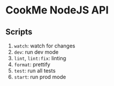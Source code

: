 # CookMe NodeJS API

## Scripts

1. `watch`: watch for changes
2. `dev`: run dev mode
3. `lint`, `lint:fix`: linting
4. `format`: prettify
5. `test`: run all tests
6. `start`: run prod mode
